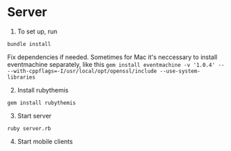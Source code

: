 # Server

1. To set up, run 

```
bundle install
```

Fix dependencies if needed. Sometimes for Mac it's neccessary to install eventmachine separately, like this `gem install eventmachine -v '1.0.4' -- --with-cppflags=-I/usr/local/opt/openssl/include --use-system-libraries`



2. Install rubythemis

```
gem install rubythemis
```


3. Start server

```
ruby server.rb
```

4. Start mobile clients
